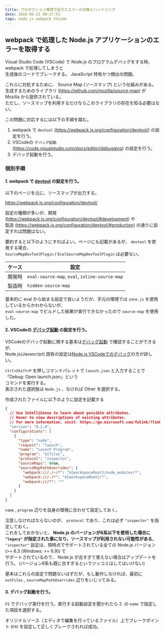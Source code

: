 ```yaml
---
title: プロダクション環境で起きたエラーの収集とハンドリング
date: 2018-05-21 00:17:53
tags: node.js webpack VSCode
---
```


## webpack で処理した Node.js アプリケーションのエラーを取得する

Visual Studio Code (VSCode) で Node.js のプログラムデバッグをする時、 webpack で処理してしまうと  
生成後のコードでブレークする。 JavaScript 特有かつ頻出の問題。

これらに対処するために、 Source Map (ソースマップ) という仕組みがある。  
生成するためのライブラリ (https://github.com/mozilla/source-map) が Mozilla から提供されている。  
ただし、ソースマップを利用するだけならこのライブラリの存在を知る必要はない。

この問題に対応するには以下の手順を踏む。

1. webpack で `devtool` (https://webpack.js.org/configuration/devtool/) の設定を行う。
1. VSCodeの `デバッグ起動` (https://code.visualstudio.com/docs/editor/debugging) の設定を行う。
1. デバッグ起動を行う。

### 個別手順

#### 1. webpack で [devtool](https://webpack.js.org/configuration/devtool/) の設定を行う。

以下のページを元に、ソースマップが出力する。

https://webpack.js.org/configuration/devtool/

設定の種類が多いが、開発 (https://webpack.js.org/configuration/devtool/#development) や  
製造 (https://webpack.js.org/configuration/devtool/#production) の通りに設定すれば問題はない。

要約すると以下のようにすればよい。ページにも記載があるが、 `devtool` を使用する場合、  
`SourceMapDevToolPlugin` / `EvalSourceMapDevToolPlugin` は必要ない。

|ケース|設定|
|--|--|
|開発時|`eval-source-map`, `eval`, `inline-source-map`|
|製造時|`hidden-source-map`|

基本的に eval から始まる設定で良いようだが、手元の環境では `zone.js` を使用しているからかわからないが、  
`eval-source-map` でビルドした結果が実行できなかったので `source-map` を使用した。

#### 2. VSCodeの [デバッグ起動](https://code.visualstudio.com/docs/editor/debugging) の設定を行う。

VSCodeのデバッグ起動に関する基本は[デバッグ起動](https://code.visualstudio.com/docs/editor/debugging) で確認することができるが、  
Node.js(Javascript) 固有の設定は[Node.js VSCodeでのデバッグ](https://code.visualstudio.com/docs/nodejs/nodejs-debugging)の方が詳しい。

`Ctrl+Shift+P` を押しコマンドパレットで `launch.json` と入力することで「Debug: Open launch.json」という  
コマンドを実行する。  
表示された選択肢は `Node.js` 、なければ Other を選択する。

作成されたファイルに以下のように設定を記載する

```json
{
  // Use IntelliSense to learn about possible attributes.
  // Hover to view descriptions of existing attributes.
  // For more information, visit: https://go.microsoft.com/fwlink/?linkid=830387
  "version": "0.2.0",
  "configurations": [
    {
      "type": "node",
      "request": "launch",
      "name": "Launch Program",
      "program": "${file}",
      "protocol": "inspector",
      "sourceMaps": true,
      "sourceMapPathOverrides": {
        "webpack:///./~/*": "${workspaceRoot}/node_modules/*",
        "webpack:///./*": "${workspaceRoot}/*",
        "webpack:///*": "*"
      }
    }
  ]
}
```

`name` , `program` 辺りを自身の環境に合わせて設定しておく。

注意しなければならないのが、 `protocol` であり、これは必ず `"inspector"` を指定しておく。  
これをしておかないと、 **Node.js のバージョンが6系以下を使用した場合に `"legacy"` が指定された事になり、ソースマップが利用されない可能性がある**。  
`"inspector"` 設定は、現時点でサポートされている全ての Node.js バージョン (>= 6.3 (Windows: >= 6.9)) で  
サポートされているので、 Node.js が古すぎて使えない場合はアップデートを行う。 (バージョン6系も既に古すぎるというツッコミはしてはいけない)

基本はこれらの設定で問題ないはずだが、もし動作しなければ、最初に `outFiles` , `sourceMapPathOverrides` 辺りをいじってみる。

#### 3. デバッグ起動を行う。

`F5` でデバッグ実行を行う。実行する起動設定を聞かれたら 2. の `name` で指定した項目を選択する。

オリジナルソース（エディタで編集を行っているファイル）上でブレークポイント (`F9`) を設定して正しくブレークされれば成功。

<!-- ### `err.stack` に含まれる行番号をソースマップ済みのものにする -->

<!-- ### 生成後の行番号をオリジナルソースの行番号に変換する -->
